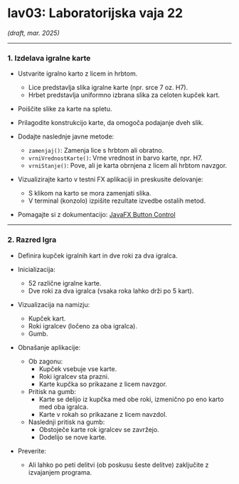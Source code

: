 # lav03: Laboratorijska vaja 22  
*(draft, mar. 2025)*  

---
### 1. Izdelava igralne karte  
- Ustvarite igralno karto z licem in hrbtom.  
    - Lice predstavlja slika igralne karte (npr. srce 7 oz. H7).  
    - Hrbet predstavlja uniformno izbrana slika za celoten kupček kart.  
- Poiščite slike za karte na spletu.  
- Prilagodite konstrukcijo karte, da omogoča podajanje dveh slik.  
- Dodajte naslednje javne metode:  
    - `zamenjaj()`: Zamenja lice s hrbtom ali obratno.  
    - `vrniVrednostKarte()`: Vrne vrednost in barvo karte, npr. H7.  
    - `vrniStanje()`: Pove, ali je karta obrnjena z licem ali hrbtom navzgor.  

- Vizualizirajte karto v testni FX aplikaciji in preskusite delovanje:  
    - S klikom na karto se mora zamenjati slika.  
    - V terminal (konzolo) izpišite rezultate izvedbe ostalih metod.  

- Pomagajte si z dokumentacijo:  [JavaFX Button Control](https://docs.oracle.com/javafx/2/ui_controls/button.htm)  

---
### 2. Razred Igra  
- Definira kupček igralnih kart in dve roki za dva igralca.  
- Inicializacija:  
    - 52 različne igralne karte.  
    - Dve roki za dva igralca (vsaka roka lahko drži po 5 kart).  

- Vizualizacija na namizju:  
    - Kupček kart.  
    - Roki igralcev (ločeno za oba igralca).  
    - Gumb.  

- Obnašanje aplikacije:  
    - Ob zagonu:  
        - Kupček vsebuje vse karte.  
        - Roki igralcev sta prazni.  
        - Karte kupčka so prikazane z licem navzgor.  
    - Pritisk na gumb:  
        - Karte se delijo iz kupčka med obe roki, izmenično po eno karto med oba igralca.  
        - Karte v rokah so prikazane z licem navzdol.  
    - Naslednji pritisk na gumb:  
        - Obstoječe karte rok igralcev se zavržejo.  
        - Dodelijo se nove karte.  

- Preverite:  
    - Ali lahko po peti delitvi (ob poskusu šeste delitve) zaključite z izvajanjem programa.  